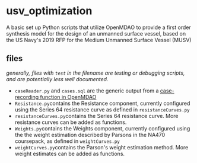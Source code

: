 # usv_optimization
  A basic set up Python scripts that utilize OpenMDAO to provide a first order synthesis model for the design of an unmanned surface vessel, based on the US Navy's 2019 RFP for the Medium Unmanned Surface Vessel (MUSV)
  
## files
*generally, files with `test` in the filename are testing or debugging scripts, and are potentially less well documented.*
+ `caseReader.py` and `cases.sql` are the generic output from a [case-recording function in OpenMDAO](http://openmdao.org/twodocs/versions/latest/basic_guide/basic_recording.html)
+ `Resistance.py`contains the Resistance component, currently configured using the Series 64 resistance curve as defined in `resistanceCurves.py`
+ `resistanceCurves.py`contains the Series 64 resistance curve.  More resistance curves can be added as functions.
+ `Weights.py`contains the Weights component, currently configured using the the weight estimation described by Parsons in the NA470 coursepack, as defined in `weightCurves.py`
+ `weightCurves.py`contains the Parson's weight estimation method.  More weight estimates can be added as functions.
